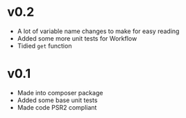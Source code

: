 # v0.2

* A lot of variable name changes to make for easy reading
* Added some more unit tests for Workflow
* Tidied `get` function

# v0.1

* Made into composer package
* Added some base unit tests
* Made code PSR2 compliant